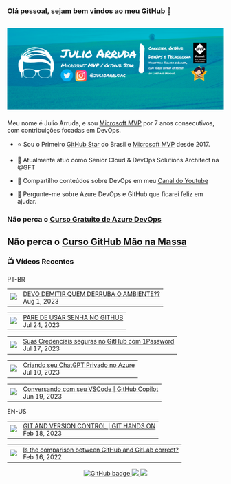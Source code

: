 ### Olá pessoal, sejam bem vindos ao meu GitHub 👋

## [![Julio Arruda Header](https://raw.githubusercontent.com/julioarruda/julioarruda/master/fundo%20github.png)](https://youtube.com/user/julioarrudac)
Meu nome é Julio Arruda, e sou [Microsoft MVP](https://mvp.microsoft.com/pt-br/PublicProfile/5002557?fullName=Julio%20%20Arruda) por 7 anos consecutivos, com contribuições focadas em DevOps.


- ⭐ Sou o Primeiro [GitHub Star](https://stars.github.com/profiles/julioarruda) do Brasil e [Microsoft MVP](https://mvp.microsoft.com/pt-br/PublicProfile/5002557?fullName=Julio%20%20Arruda) desde 2017.

- 🔭 Atualmente atuo como Senior Cloud & DevOps Solutions Architect na @GFT

- 👯 Compartilho conteúdos sobre DevOps em meu [Canal do Youtube](https://youtube.com/@julioarruda)

- 💬 Pergunte-me sobre Azure DevOps e GitHub que ficarei feliz em ajudar.





### Não perca o [Curso Gratuito de Azure DevOps](https://github.com/julioarruda/Curso-Azure-DevOps)

## Não perca o [Curso GitHub Mão na Massa](https://github.com/github-mao-na-massa/curso-github-mao-na-massa)



### 📺 Vídeos Recentes

PT-BR

<!-- YOUTUBE:START --><table><tr><td><a href="https://www.youtube.com/watch?v=Yvx-U25aq0g"><img width="140px" src="https://i.ytimg.com/vi/Yvx-U25aq0g/mqdefault.jpg"></a></td>
<td><a href="https://www.youtube.com/watch?v=Yvx-U25aq0g">DEVO DEMITIR QUEM DERRUBA O AMBIENTE??</a><br/>Aug 1, 2023</td></tr></table>
<table><tr><td><a href="https://www.youtube.com/watch?v=aezsqluwCyo"><img width="140px" src="https://i.ytimg.com/vi/aezsqluwCyo/mqdefault.jpg"></a></td>
<td><a href="https://www.youtube.com/watch?v=aezsqluwCyo">PARE DE USAR SENHA NO GITHUB</a><br/>Jul 24, 2023</td></tr></table>
<table><tr><td><a href="https://www.youtube.com/watch?v=cWBq-cHnFyw"><img width="140px" src="https://i.ytimg.com/vi/cWBq-cHnFyw/mqdefault.jpg"></a></td>
<td><a href="https://www.youtube.com/watch?v=cWBq-cHnFyw">Suas Credenciais seguras no GitHub com 1Password</a><br/>Jul 17, 2023</td></tr></table>
<table><tr><td><a href="https://www.youtube.com/watch?v=H0MlMZRruIE"><img width="140px" src="https://i.ytimg.com/vi/H0MlMZRruIE/mqdefault.jpg"></a></td>
<td><a href="https://www.youtube.com/watch?v=H0MlMZRruIE">Criando seu ChatGPT Privado no Azure</a><br/>Jul 10, 2023</td></tr></table>
<table><tr><td><a href="https://www.youtube.com/watch?v=ttfdiURgrgQ"><img width="140px" src="https://i.ytimg.com/vi/ttfdiURgrgQ/mqdefault.jpg"></a></td>
<td><a href="https://www.youtube.com/watch?v=ttfdiURgrgQ">Conversando com seu VSCode | GitHub Copilot</a><br/>Jun 19, 2023</td></tr></table>
<!-- YOUTUBE:END -->

EN-US
<!-- YOUTUBEEN:START --><table><tr><td><a href="https://www.youtube.com/watch?v=Adk79XNDU5o"><img width="140px" src="https://i.ytimg.com/vi/Adk79XNDU5o/mqdefault.jpg"></a></td>
<td><a href="https://www.youtube.com/watch?v=Adk79XNDU5o">GIT AND VERSION CONTROL | GIT HANDS ON</a><br/>Feb 18, 2023</td></tr></table>
<table><tr><td><a href="https://www.youtube.com/watch?v=wHo1ftsyzNE"><img width="140px" src="https://i.ytimg.com/vi/wHo1ftsyzNE/mqdefault.jpg"></a></td>
<td><a href="https://www.youtube.com/watch?v=wHo1ftsyzNE">Is the comparison between GitHub and GitLab correct?</a><br/>Feb 16, 2022</td></tr></table>
<!-- YOUTUBEEN:END -->



<p align="center">
  <a href="https://github.com/julioarruda?tab=followers">
    <img src="https://img.shields.io/github/followers/julioarruda?label=Followers&logo=GitHub&style=for-the-badge" alt="GitHub badge" />
  </a>
  <a href="http://twitter.com/julioarrudac">
    <img src="https://img.shields.io/twitter/follow/julioarrudac?label=Twitter&logo=twitter&style=for-the-badge" />
  </a>
  <a href="http://youtube.com/c/julioarruda?sub_confirmation=1">
    <img src="https://img.shields.io/youtube/views/4BYlkYtHNus?label=YouTube&logo=YouTube&style=for-the-badge" />
  </a>
</p>

<!--
**julioarruda/julioarruda** is a ✨ _special_ ✨ repository because its `README.md` (this file) appears on your GitHub profile.

Here are some ideas to get you started:

- 🔭 I’m currently working on ...
- 🌱 I’m currently learning ...
- 👯 I’m looking to collaborate on ...
- 🤔 I’m looking for help with ...
- 💬 Ask me about ...
- 📫 How to reach me: ...
- 😄 Pronouns: ...
- ⚡ Fun fact: ...
-->
